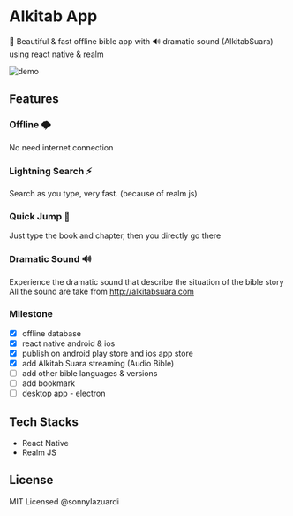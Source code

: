 # Alkitab App

📖 Beautiful & fast offline bible app with 🔊 dramatic sound (AlkitabSuara) using react native & realm

![demo](https://i.imgur.com/lQjYMLt.gif)

## Features

### Offline 🌩️

No need internet connection

### Lightning Search ⚡

Search as you type, very fast. (because of realm js)

### Quick Jump 🏃

Just type the book and chapter, then you directly go there

### Dramatic Sound 🔊

Experience the dramatic sound that describe the situation of the bible story
All the sound are take from http://alkitabsuara.com

### Milestone

- [x] offline database
- [x] react native android & ios
- [x] publish on android play store and ios app store
- [x] add Alkitab Suara streaming (Audio Bible)
- [ ] add other bible languages & versions
- [ ] add bookmark
- [ ] desktop app - electron

## Tech Stacks

- React Native
- Realm JS

## License

MIT Licensed @sonnylazuardi
